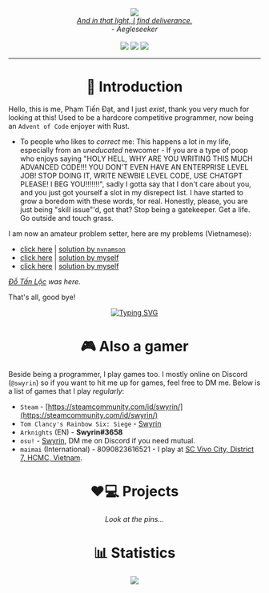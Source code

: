 <div align="center">
  <img src="https://user-images.githubusercontent.com/41561710/217744926-bd6e5d9a-d94b-406a-bc94-d22b41cf130c.png"><br>
  <a href="https://www.youtube.com/watch?v=s0K53t4dNyg&t=94s&ab_channel=Silentroom"><i>And in that light, I find deliverance.</i></a></br>
  <i>- Aegleseeker</i></br>
  </br>
  <!-- badges -->
  <a href="https://github.com/nameless-on-discord/nameless"><img src="https://img.shields.io/badge/I%20made-nameless*-ffaf7a?style=for-the-badge&logo=python"></a>
  <a href="https://github.com/Swyreee/dotties"><img src="https://img.shields.io/badge/My%20rice-Arch%20Linux-9cf?style=for-the-badge&logo=archlinux"></a>
  <a href="https://www.youtube.com/watch?v=dQw4w9WgXcQ"><img src="https://img.shields.io/badge/OwO-What%27s%20this%3F-f0c674?style=for-the-badge&logo=github"></a>
</div>

---------------------------------------------------------

<div align="center"><strong><h1>👋 Introduction</h1></strong></div>

Hello, this is me, Phạm Tiến Đạt, and I just *exist*, thank you very much for looking at this! Used to be a hardcore competitive programmer, now being an `Advent of Code` enjoyer with Rust.

- To people who likes to *correct* me: This happens a lot in my life, especially from an *uneducated* newcomer - If you are a type of poop who enjoys saying "HOLY HELL, WHY ARE YOU WRITING THIS MUCH ADVANCED CODE!!! YOU DON'T EVEN HAVE AN ENTERPRISE LEVEL JOB! STOP DOING IT, WRITE NEWBIE LEVEL CODE, USE CHATGPT PLEASE! I BEG YOU!!!!!!!", sadly I gotta say that I don't care about you, and you just got yourself a slot in my disrepect list. I have started to grow a boredom with these words, for real. Honestly, please, you are just being "skill issue"'d, got that? Stop being a gatekeeper. Get a life. Go outside and touch grass.

I am now an amateur problem setter, here are my problems (Vietnamese):

- [click here](https://oj.luyencode.net/problem/TUTHIEN) | [solution by `nvnamson`](https://www.facebook.com/story.php?story_fbid=pfbid02JcgsWY6XFTbRBnWtPBaW4SV7AE5AxVCHpHcqms6mtemDnCtuchBnAo1U4eGWeEa1l&id=100003824621962&mibextid=kdkkhi)
- [click here](https://luyencode.net/problem/ro2int) | [solution by myself](https://luyencode.net/problem/ro2int/editorial)
- [click here](https://luyencode.net/problem/ltc_1b) | [solution by myself](https://luyencode.net/problem/ltc_1b/editorial)

*[Đỗ Tấn Lộc](https://github.com/DTL2k3) was here.*

That's all, good bye!

<div align="center">
  <a href="https://git.io/typing-svg"><img src="https://readme-typing-svg.demolab.com?font=Fira+Code&pause=1000&color=4CF7BC&background=00000092&center=true&vCenter=true&width=435&lines=I+can+use+Python!;I+can+use+Rust!;I+can+use+C%23!;I+can+use+C%2B%2B!;%5Co%2F" alt="Typing SVG" /></a>
</div>

<div align="center"><strong><h1>🎮 Also a gamer</h1></strong></div>

Beside being a programmer, I play games too. I mostly online on Discord (`@swyrin`) so if you want to hit me up for games, feel free to DM me.
Below is a list of games that I play *regularly*:
- `Steam` - [https://steamcommunity.com/id/swyrin/](https://steamcommunity.com/id/swyrin/)
- `Tom Clancy's Rainbow Six: Siege` - [Swyrin](https://ubisoftconnect.com/en-US/profile/Swyrin/)
- `Arknights` (EN) - **Swyrin#3658**
- `osu!` - [Swyrin](https://osu.ppy.sh/users/13101472), DM me on Discord if you need mutual.
- `maimai` (International) - 8090823616521 - I play at [SC Vivo City, District 7, HCMC, Vietnam](https://www.google.com/maps/dir/10.8826392,106.7824432/SC+vivo+city/@10.4318033,106.7907113,10z/data=!4m9!4m8!1m1!4e1!1m5!1m1!1s0x31752f80c3947d97:0x11f8c4c9b629e2cf!2m2!1d106.7033975!2d10.7302321).

<div align="center"><strong><h1>❤️💻 Projects</h1></strong></div>

<div align="center"> 
  <i>Look at the pins...</i>
</div>

<div align="center"><strong><h1>📊 Statistics</h1></strong></div>

<div align="center">
    <a href=""><img src="https://github-readme-stats.vercel.app/api?username=Swyreee&theme=tokyonight&show_icons=true&include_all_commits=true&count_private=true"</a>
</div>
